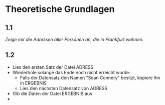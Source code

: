 # Theoretische Grundlagen

## 1.1

*Zeige mir die Adressen aller Personen an, die in Frankfurt wohnen.*
## 1.2
- Lies  den ersten Satz der Datei ADRESS
- Wiederhole solange das Ende noch nicht erreicht wurde:
	-  Falls der Datensatz den Namen "Sean Connery" besitzt, kopiere ihn in ERGEBNIS
	- Lies den nächsten Datensatz von ADRESS
- Gib die Daten der Datei ERGEBNIS aus
- 
